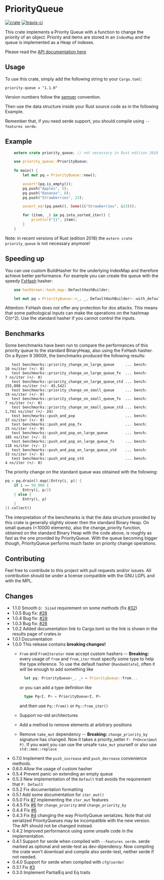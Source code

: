 # PriorityQueue
[![crate](https://img.shields.io/crates/v/priority-queue.svg)](https://crates.io/crates/priority-queue)
[![travis-ci](https://travis-ci.org/garro95/priority-queue.svg?branch=master)](https://travis-ci.org/garro95/priority-queue)
	   
This crate implements a Priority Queue with a function to change the priority of an object.
Priority and items are stored in an `IndexMap` and the queue is implemented as a Heap of indexes.


Please read the [API documentation here](https://docs.rs/priority-queue/)

## Usage

To use this crate, simply add the following string to your `Cargo.toml`:
```
priority-queue = "1.1.0"
```

Version numbers follow the [semver](https://semver.org/) convention.

Then use the data structure inside your Rust source code as in the following Example.

Remember that, if you need serde support, you should compile using `--features serde`.

## Example

```rust
	extern crate priority_queue; // not necessary in Rust edition 2018

	use priority_queue::PriorityQueue;
	
	fn main() {
	    let mut pq = PriorityQueue::new();

	    assert!(pq.is_empty());
	    pq.push("Apples", 5);
	    pq.push("Bananas", 8);
	    pq.push("Strawberries", 23);

	    assert_eq!(pq.peek(), Some((&"Strawberries", &23)));

	    for (item, _) in pq.into_sorted_iter() {
	        println!("{}", item);
	    }
	}
```

Note: in recent versions of Rust (edition 2018) the `extern crate priority_queue` is not necessary anymore!

## Speeding up

You can use custom BuildHasher for the underlying IndexMap and therefore achieve better performance.
For example you can create the queue with the speedy [FxHash](https://github.com/Amanieu/hashbrown) hasher:

```rust
    use hashbrown::hash_map::DefaultHashBuilder;

    let mut pq = PriorityQueue::<_, _, DefaultHashBuilder>::with_default_hasher();
```

Attention: FxHash does not offer any protection for dos attacks. This means that some pathological inputs can make the operations on the hashmap O(n^2). Use the standard hasher if you cannot control the inputs.

## Benchmarks

Some benchmarks have been run to compare the performances of this priority queue to the standard BinaryHeap, also using the FxHash hasher.
On a Ryzen 9 3900X, the benchmarks produced the following results:
```
   test benchmarks::priority_change_on_large_queue     ... bench:          20 ns/iter (+/- 0)
   test benchmarks::priority_change_on_large_queue_fx  ... bench:           7 ns/iter (+/- 0)
   test benchmarks::priority_change_on_large_queue_std ... bench:     255,098 ns/iter (+/- 45,542)
   test benchmarks::priority_change_on_small_queue     ... bench:          19 ns/iter (+/- 0)
   test benchmarks::priority_change_on_small_queue_fx  ... bench:           7 ns/iter (+/- 0)
   test benchmarks::priority_change_on_small_queue_std ... bench:       1,741 ns/iter (+/- 24)
   test benchmarks::push_and_pop                       ... bench:          37 ns/iter (+/- 0)
   test benchmarks::push_and_pop_fx                    ... bench:          25 ns/iter (+/- 0)
   test benchmarks::push_and_pop_on_large_queue        ... bench:         185 ns/iter (+/- 3)
   test benchmarks::push_and_pop_on_large_queue_fx     ... bench:         118 ns/iter (+/- 1)
   test benchmarks::push_and_pop_on_large_queue_std    ... bench:          33 ns/iter (+/- 6)
   test benchmarks::push_and_pop_std                   ... bench:           4 ns/iter (+/- 0)
```

The priority change on the standard queue was obtained with the following:

```rust
pq = pq.drain().map(|Entry(i, p)| {
    if i == 50_000 {
        Entry(i, p/2)
    } else {
        Entry(i, p)
    }
}).collect()
```

The interpretation of the benchmarks is that the data structure provided by this crate is generally slightly slower then the standard Binary Heap.
On small queues (<10000 elements), also the change_priority function, obtained on the standard Binary Heap with the code above, is roughly as fast as the one provided by PriorityQueue.
With the queue becoming bigger though, PriorityQueue performs much faster on priority change operations.


## Contributing

Feel free to contribute to this project with pull requests and/or issues. All contribution should be under a license compatible with the GNU LGPL and with the MPL.

## Changes

* 1.1.0 Smooth `Q: Sized` requirement on some methods (fix [#32](https://github.com/garro95/priority-queue/issues/32>))
* 1.0.5 Bug fix: [#28](https://github.com/garro95/priority-queue/issues/28)
* 1.0.4 Bug fix: [#28](https://github.com/garro95/priority-queue/issues/28)
* 1.0.3 Bug fix: [#26](https://github.com/garro95/priority-queue/issues/26)
* 1.0.2 Added documentation link to Cargo.toml so the link is shown in the results page of crates.io
* 1.0.1 Documentation
* 1.0.0 This release contains **breaking changes!**
    * `From` and `FromIterator` now accept custom hashers -- **Breaking:**
      every usage of `from` and `from_iter` must specify some type to help the type inference. To use the default hasher (`RandomState`), often it will be enough to add something like

      ```rust
		let pq: PriorityQueue<_, _> = PriorityQueue::from...
	  ```

      or you can add a type definition like

      ```rust
		type Pq<I, P> = PriorityQueue<I, P>
	  ```

      and then use `Pq::from()` or `Pq::from_iter()`
    * Support no-std architectures
    * Add a method to remove elements at arbitrary positions
    * Remove `take_mut` dependency -- **Breaking:**
      `change_priority_by` signature has changed. Now it takes a priority_setter `F: FnOnce(&mut P)`.
      If you want you can use the unsafe `take_mut` yourself or also use `std::mem::replace`
* 0.7.0 Implement the `push_increase` and `push_decrease` convenience methods.
* 0.6.0 Allow the usage of custom hasher
* 0.5.4 Prevent panic on extending an empty queue
* 0.5.3 New implementation of the `Default` trait avoids the requirement that `P: Default`
* 0.5.2 Fix documentation formatting
* 0.5.1 Add some documentation for `iter_mut()`
* 0.5.0 Fix [#7](https://github.com/garro95/priority-queue/issues/7) implementing the `iter_mut` features
* 0.4.5 Fix [#6](https://github.com/garro95/priority-queue/issues/6) for `change_priority` and `change_priority_by`
* 0.4.4 Fix [#6](https://github.com/garro95/priority-queue/issues/6)
* 0.4.3 Fix [#4](https://github.com/garro95/priority-queue/issues/4) changing the way PriorityQueue serializes.
  Note that old serialized PriorityQueues may be incompatible with the new version.
  The API should not be changed instead.
* 0.4.2 Improved performance using some unsafe code in the implementation.
* 0.4.1 Support for serde when compiled with `--features serde`.
  serde marked as optional and serde-test as dev-dipendency.
  Now compiling the crate won't download and compile also serde-test, neither serde if not needed.
* 0.4.0 Support for serde when compiled with `cfg(serde)`
* 0.3.1 Fix [#3](https://github.com/garro95/priority-queue/issues/3)
* 0.3.0 Implement PartialEq and Eq traits
